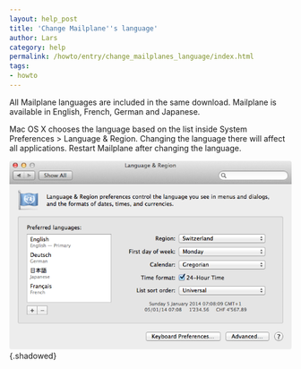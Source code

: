 ```yaml
---
layout: help_post
title: 'Change Mailplane''s language'
author: Lars
category: help
permalink: /howto/entry/change_mailplanes_language/index.html
tags:
- howto
---
```


All Mailplane languages are included in the same download. Mailplane is available in English, French, German and Japanese.

Mac OS X chooses the language based on the list inside System Preferences > Language & Region. Changing the language there will affect all applications. Restart Mailplane after changing the language.

![Language & Region](/assets/howto/2014-01-22-change_mailplanes_language/language_and_region.png){.shadowed}
